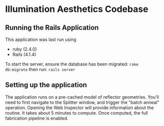 # Illumination Aesthetics Codebase

## Running the Rails Application
This application was last run using 
* ruby (2.4.0)
* Rails (4.1.4)

To start the server, ensure the database has been migrated:
`rake db:migrate`
then run: 
`rails server`

## Setting up the application
The application runs on a pre-cached model of reflector geometries. You'll need to first navigate to the Splitter window, and trigger the "batch anneal" operation. Opening the Web Inspector will provide information about the routine.  It takes about 5 minutes to compute. Once computed, the full fabrication pipeline is enabled. 
